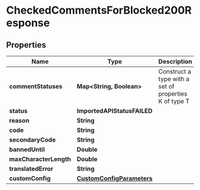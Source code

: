

# CheckedCommentsForBlocked200Response


## Properties

| Name | Type | Description | Notes |
|------------ | ------------- | ------------- | -------------|
|**commentStatuses** | **Map&lt;String, Boolean&gt;** | Construct a type with a set of properties K of type T |  |
|**status** | **ImportedAPIStatusFAILED** |  |  |
|**reason** | **String** |  |  |
|**code** | **String** |  |  |
|**secondaryCode** | **String** |  |  [optional] |
|**bannedUntil** | **Double** |  |  [optional] |
|**maxCharacterLength** | **Double** |  |  [optional] |
|**translatedError** | **String** |  |  [optional] |
|**customConfig** | [**CustomConfigParameters**](CustomConfigParameters.md) |  |  [optional] |



